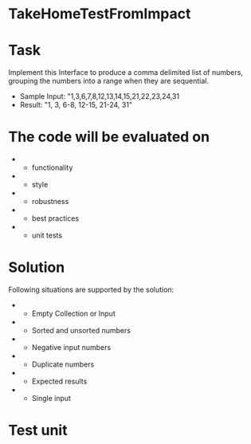 # TakeHomeTestFromImpact

# Task
Implement this Interface to produce a comma delimited list of numbers,
grouping the numbers into a range when they are sequential.


 * Sample Input: "1,3,6,7,8,12,13,14,15,21,22,23,24,31
 * Result: "1, 3, 6-8, 12-15, 21-24, 31"
 
 # The code will be evaluated on
 *   - functionality
 *   - style
 *   - robustness
 *   - best practices
 *   - unit tests

# Solution
Following situations are supported by the solution:
 *   - Empty Collection or Input
 *   - Sorted and unsorted numbers
 *   - Negative input numbers
 *   - Duplicate numbers
 *   - Expected results
 *   - Single input


# Test unit

